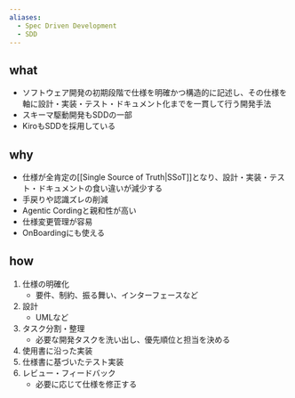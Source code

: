 ```yaml
---
aliases:
  - Spec Driven Development
  - SDD
---
```

## what
- ソフトウェア開発の初期段階で仕様を明確かつ構造的に記述し、その仕様を軸に設計・実装・テスト・ドキュメント化までを一貫して行う開発手法
- スキーマ駆動開発もSDDの一部
- KiroもSDDを採用している
## why
- 仕様が全肯定の[[Single Source of Truth|SSoT]]となり、設計・実装・テスト・ドキュメントの食い違いが減少する
- 手戻りや認識ズレの削減
- Agentic Cordingと親和性が高い
- 仕様変更管理が容易
- OnBoardingにも使える
## how
1. 仕様の明確化
	- 要件、制約、振る舞い、インターフェースなど
2. 設計
	- UMLなど
3. タスク分割・整理
	- 必要な開発タスクを洗い出し、優先順位と担当を決める
4. 使用書に沿った実装
5. 仕様書に基づいたテスト実装
6. レビュー・フィードバック
	- 必要に応じて仕様を修正する